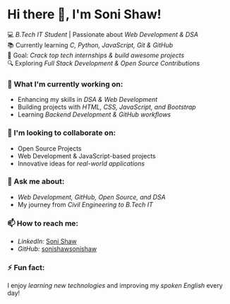 # Hi there 👋, I'm Soni Shaw!

💻 *B.Tech IT Student* | Passionate about *Web Development & DSA*  
📚 Currently learning *C, Python, JavaScript, Git & GitHub*  
🚀 Goal: *Crack top tech internships & build awesome projects*  
🔍 Exploring *Full Stack Development & Open Source Contributions*  

### 🌱 What I'm currently working on:
- Enhancing my skills in *DSA & Web Development*
- Building projects with *HTML, CSS, JavaScript, and Bootstrap*
- Learning *Backend Development & GitHub workflows*

### 🤝 I'm looking to collaborate on:
- Open Source Projects  
- Web Development & JavaScript-based projects  
- Innovative ideas for *real-world applications*  

### 💬 Ask me about:
- *Web Development, GitHub, Open Source, and DSA*  
- My journey from *Civil Engineering to B.Tech IT*  

### 📫 How to reach me:
- *LinkedIn:* [Soni Shaw](https://www.linkedin.com/in/soni-shaw)  
- *GitHub:* [sonishawsonishaw](https://github.com/sonishawsonishaw)
### ⚡ Fun fact:
I enjoy *learning new technologies* and improving my *spoken English* every day!
